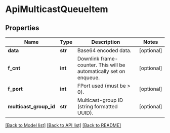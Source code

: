 # ApiMulticastQueueItem

## Properties
Name | Type | Description | Notes
------------ | ------------- | ------------- | -------------
**data** | **str** | Base64 encoded data. | [optional] 
**f_cnt** | **int** | Downlink frame-counter. This will be automatically set on enqueue. | [optional] 
**f_port** | **int** | FPort used (must be &gt; 0). | [optional] 
**multicast_group_id** | **str** | Multicast-group ID (string formatted UUID). | [optional] 

[[Back to Model list]](../README.md#documentation-for-models) [[Back to API list]](../README.md#documentation-for-api-endpoints) [[Back to README]](../README.md)


